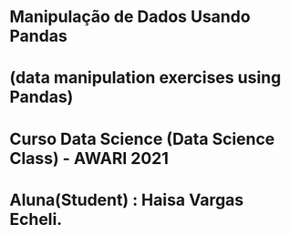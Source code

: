 # Manipulação de Dados Usando Pandas
# (data manipulation exercises using Pandas)

# Curso Data Science (Data Science Class) - AWARI 2021 
# Aluna(Student) : Haisa Vargas Echeli.

